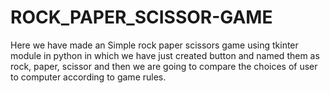 # ROCK_PAPER_SCISSOR-GAME
Here we have made an Simple rock paper scissors game using tkinter module in python in which we have just created button and named them as rock, paper, scissor and then we are going to compare the choices of user to computer according to game rules.
